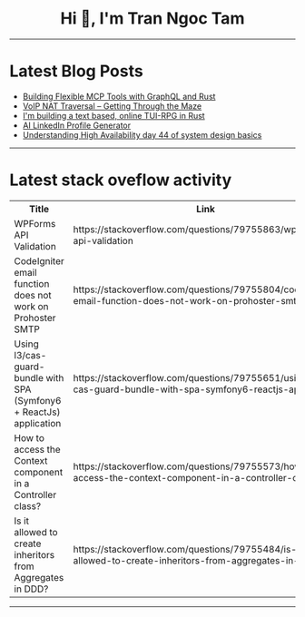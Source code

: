 <h1 align="center">Hi 👋, I'm Tran Ngoc Tam</h1>

---

# Latest Blog Posts 
<!-- BLOG-POST-LIST:START -->
- [Building Flexible MCP Tools with GraphQL and Rust](https://dev.to/om_shree_0709/building-flexible-mcp-tools-with-graphql-and-rust-386d)
- [VoIP NAT Traversal – Getting Through the Maze](https://dev.to/sip_games/voip-nat-traversal-getting-through-the-maze-2d0m)
- [I&#39;m building a text based, online TUI-RPG in Rust](https://dev.to/smallcabbage/im-building-a-text-based-online-tui-rpg-in-rust-4mdc)
- [AI LinkedIn Profile Generator](https://dev.to/aniruddhaadak/ai-linkedin-profile-generator-40b2)
- [Understanding High Availability day 44 of system design basics](https://dev.to/vincenttommi/understanding-high-availability-14he)
<!-- BLOG-POST-LIST:END -->

---

# Latest stack oveflow activity
<table>
  <tr><th>Title</th><th>Link</th></tr>
  <!-- STACKOVERFLOW:START --><tr><td>WPForms API Validation</td><td>https://stackoverflow.com/questions/79755863/wpforms-api-validation</td></tr><tr><td>CodeIgniter email function does not work on Prohoster SMTP</td><td>https://stackoverflow.com/questions/79755804/codeigniter-email-function-does-not-work-on-prohoster-smtp</td></tr><tr><td>Using l3/cas-guard-bundle with SPA &lpar;Symfony6 + ReactJs&rpar; application</td><td>https://stackoverflow.com/questions/79755651/using-l3-cas-guard-bundle-with-spa-symfony6-reactjs-application</td></tr><tr><td>How to access the Context component in a Controller class?</td><td>https://stackoverflow.com/questions/79755573/how-to-access-the-context-component-in-a-controller-class</td></tr><tr><td>Is it allowed to create inheritors from Aggregates in DDD?</td><td>https://stackoverflow.com/questions/79755484/is-it-allowed-to-create-inheritors-from-aggregates-in-ddd</td></tr><!-- STACKOVERFLOW:END -->
</table>

---


